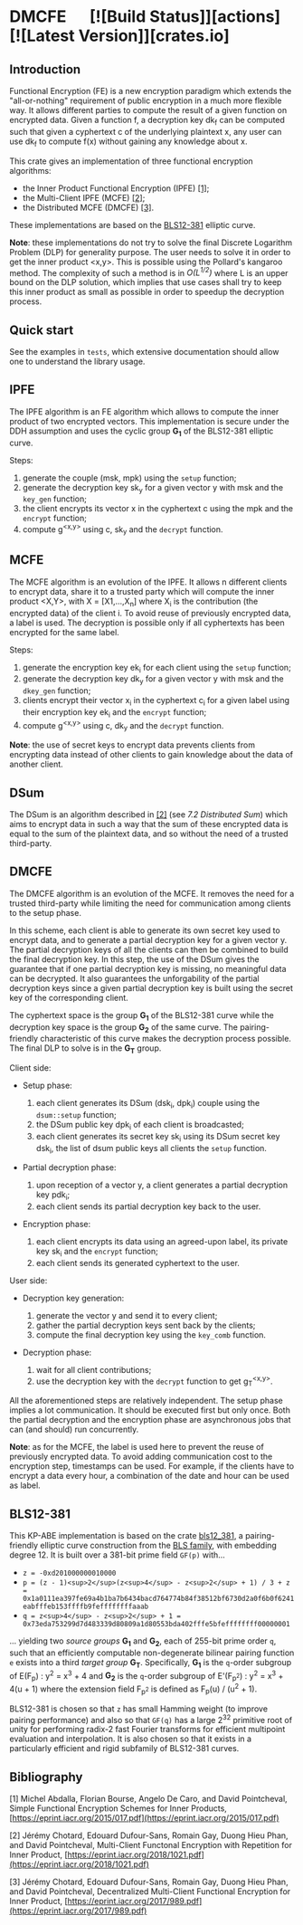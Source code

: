 # DMCFE &emsp; [![Build Status]][actions] [![Latest Version]][crates.io]

## Introduction

Functional Encryption (FE) is a new encryption paradigm which extends the "all-or-nothing" requirement of public encryption in a much more flexible way. It allows different parties to compute the result of a given function on encrypted data. Given a function f, a decryption key dk<sub>f</sub> can be computed such that given a cyphertext c of the underlying plaintext x, any user can use dk<sub>f</sub> to compute f(x) without gaining any knowledge about x.

This crate gives an implementation of three functional encryption algorithms:

- the Inner Product Functional Encryption (IPFE) [[1]](#Bibliography);
- the Multi-Client IPFE (MCFE) [[2]](#Bibliography);
- the Distributed MCFE (DMCFE) [[3]](#Bibliography).

These implementations are based on the [BLS12-381](#BLS12-381) elliptic curve.

**Note**: these implementations do not try to solve the final Discrete Logarithm Problem (DLP) for generality purpose. The user needs to solve it in order to get the inner product <x,y>. This is possible using the Pollard's kangaroo method. The complexity of such a method is in _O(L<sup>1/2</sup>)_ where L is an upper bound on the DLP solution, which implies that use cases shall try to keep this inner product as small as possible in order to speedup the decryption process.

## Quick start

See the examples in `tests`, which extensive documentation should allow one to understand the library usage.

## IPFE

The IPFE algorithm is an FE algorithm which allows to compute the inner product of two encrypted vectors. This implementation is secure under the DDH assumption and uses the cyclic group **G<sub>1</sub>** of the BLS12-381 elliptic curve.

Steps:

1. generate the couple (msk, mpk) using the `setup` function;
2. generate the decryption key sk<sub>y</sub> for a given vector y with msk and the `key_gen` function;
3. the client encrypts its vector x in the cyphertext c using the mpk and the `encrypt` function;
4. compute g<sup><x,y></sup> using c, sk<sub>y</sub> and the `decrypt` function.

## MCFE

The MCFE algorithm is an evolution of the IPFE. It allows n different clients to encrypt data, share it to a trusted party which will compute the inner product <X,Y>, with X = [X1,...,X<sub>n</sub>] where X<sub>i</sub> is the contribution (the encrypted data) of the client i. To avoid reuse of previously encrypted data, a label is used. The decryption is possible only if all cyphertexts has been encrypted for the same label.

Steps:

1. generate the encryption key ek<sub>i</sub> for each client using the `setup` function;
2. generate the decryption key dk<sub>y</sub> for a given vector y with msk and the `dkey_gen` function;
3. clients encrypt their vector x<sub>i</sub> in the cyphertext c<sub>i</sub> for a given label using their encryption key ek<sub>i</sub> and the `encrypt` function;
4. compute g<sup><x,y></sup> using c, dk<sub>y</sub> and the `decrypt` function.

**Note**: the use of secret keys to encrypt data prevents clients from encrypting data instead of other clients to gain knowledge about the data of another client.

## DSum

The DSum is an algorithm described in [[2]](#Bibliography) (see _7.2 Distributed Sum_) which aims to encrypt data in such a way that the sum of these encrypted data is equal to the sum of the plaintext data, and so without the need of a trusted third-party.

## DMCFE

The DMCFE algorithm is an evolution of the MCFE. It removes the need for a trusted third-party while limiting the need for communication among clients to the setup phase.

In this scheme, each client is able to generate its own secret key used to encrypt data, and to generate a partial decryption key for a given vector y. The partial decryption keys of all the clients can then be combined to build the final decryption key. In this step, the use of the DSum gives the guarantee that if one partial decryption key is missing, no meaningful data can be decrypted. It also guarantees the unforgability of the partial decryption keys since a given partial decryption key is built using the secret key of the corresponding client.

The cyphertext space is the group **G<sub>1</sub>** of the BLS12-381 curve while the decryption key space is the group **G<sub>2</sub>** of the same curve. The pairing-friendly characteristic of this curve makes the decryption process possible. The final DLP to solve is in the **G<sub>T</sub>** group.

Client side:
- Setup phase:
	1. each client generates its DSum (dsk<sub>i</sub>, dpk<sub>i</sub>) couple using the `dsum::setup` function;
	2. the DSum public key dpk<sub>i</sub> of each client is broadcasted;
	3. each client generates its secret key sk<sub>i</sub> using its DSum secret key dsk<sub>i</sub>, the list of dsum public keys all clients the `setup` function.

- Partial decryption phase:
	1. upon reception of a vector y, a client generates a partial decryption key pdk<sub>i</sub>;
	2. each client sends its partial decryption key back to the user.

- Encryption phase:
	1. each client encrypts its data using an agreed-upon label, its private key sk<sub>i</sub> and the `encrypt` function;
	2. each client sends its generated cyphertext to the user.


User side:
- Decryption key generation:
	1. generate the vector y and send it to every client;
	2. gather the partial decryption keys sent back by the clients;
	3. compute the final decryption key using the `key_comb` function.

- Decryption phase:
	1. wait for all client contributions;
	2. use the decryption key with the `decrypt` function to get g<sub>T</sub><sup><x,y></sup>.


All the aforementioned steps are relatively independent. The setup phase implies a lot communication. It should be executed first but only once. Both the partial decryption and the encryption phase are asynchronous jobs that can (and should) run concurrently.

**Note**: as for the MCFE, the label is used here to prevent the reuse of previously encrypted data. To avoid adding communication cost to the encryption step, timestamps can be used. For example, if the clients have to encrypt a data every hour, a combination of the date and hour can be used as label.


## BLS12-381

This KP-ABE implementation is based on the crate [bls12_381](https://crates.io/crates/cosmian_bls12_381), a pairing-friendly elliptic curve construction from the [BLS family](https://eprint.iacr.org/2002/088), with embedding degree 12. It is built over a 381-bit prime field `GF(p)` with...

* `z = -0xd201000000010000`
* `p = (z - 1)<sup>2</sup>(z<sup>4</sup> - z<sup>2</sup> + 1) / 3 + z = 0x1a0111ea397fe69a4b1ba7b6434bacd764774b84f38512bf6730d2a0f6b0f6241eabfffeb153ffffb9feffffffffaaab`
* `q = z<sup>4</sup> - z<sup>2</sup> + 1 = 0x73eda753299d7d483339d80809a1d80553bda402fffe5bfeffffffff00000001`

... yielding two _source groups_ **G<sub>1</sub>** and **G<sub>2</sub>**, each of 255-bit prime order `q`, such that an efficiently computable non-degenerate bilinear pairing function `e` exists into a third _target group_ **G<sub>T</sub>**. Specifically, **G<sub>1</sub>** is the `q`-order subgroup of E(F<sub>p</sub>) : y<sup>2</sup> = x<sup>3</sup> + 4 and **G<sub>2</sub>** is the `q`-order subgroup of E'(F<sub>p<sup>2</sup></sub>) : y<sup>2</sup> = x<sup>3</sup> + 4(u + 1) where the extension field F<sub>p<sup>2</sup></sub> is defined as F<sub>p</sub>(u) / (u<sup>2</sup> + 1).

BLS12-381 is chosen so that `z` has small Hamming weight (to improve pairing performance) and also so that `GF(q)` has a large 2<sup>32</sup> primitive root of unity for performing radix-2 fast Fourier transforms for efficient multipoint evaluation and interpolation. It is also chosen so that it exists in a particularly efficient and rigid subfamily of BLS12-381 curves.

## Bibliography

[1] Michel Abdalla, Florian Bourse, Angelo De Caro, and David Pointcheval, Simple Functional Encryption Schemes for Inner Products, [https://eprint.iacr.org/2015/017.pdf](https://eprint.iacr.org/2015/017.pdf)

[2] Jérémy Chotard, Edouard Dufour-Sans, Romain Gay, Duong Hieu Phan, and David Pointcheval, Multi-Client Functonal Encryption with Repetition for Inner Product, [https://eprint.iacr.org/2018/1021.pdf](https://eprint.iacr.org/2018/1021.pdf)

[3] Jérémy Chotard, Edouard Dufour-Sans, Romain Gay, Duong Hieu Phan, and David Pointcheval, Decentralized Multi-Client Functional Encryption for Inner Product, [https://eprint.iacr.org/2017/989.pdf](https://eprint.iacr.org/2017/989.pdf)
